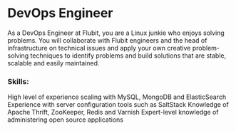 DevOps Engineer
===========================

As a DevOps Engineer at Flubit, you are a Linux junkie who enjoys solving problems. You will collaborate with Flubit engineers and the head of infrastructure on technical issues and apply your own creative problem-solving techniques to identify problems and build solutions that are stable, scalable and easily maintained.

### Skills:
High level of experience scaling with MySQL, MongoDB and ElasticSearch
Experience with server configuration tools such as SaltStack
Knowledge of Apache Thrift, ZooKeeper, Redis and Varnish
Expert-level knowledge of administering open source applications
